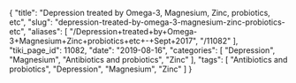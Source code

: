 {
    "title": "Depression treated by Omega-3, Magnesium, Zinc, probiotics, etc",
    "slug": "depression-treated-by-omega-3-magnesium-zinc-probiotics-etc",
    "aliases": [
        "/Depression+treated+by+Omega-3+Magnesium+Zinc+probiotics+etc+-+Sept+2017",
        "/11082"
    ],
    "tiki_page_id": 11082,
    "date": "2019-08-16",
    "categories": [
        "Depression",
        "Magnesium",
        "Antibiotics and probiotics",
        "Zinc"
    ],
    "tags": [
        "Antibiotics and probiotics",
        "Depression",
        "Magnesium",
        "Zinc"
    ]
}